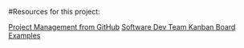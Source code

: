 #Resources for this project:

[Project Management from GitHub](https://github.com/features/project-management)
[Software Dev Team Kanban Board Examples](https://kanbanize.com/kanban-resources/kanban-software/kanban-board-examples/#software_kanban_board)
